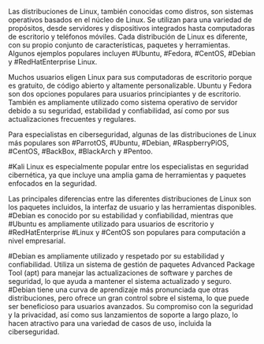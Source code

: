 Las distribuciones de Linux, también conocidas como distros, son sistemas operativos basados en el núcleo de Linux.
Se utilizan para una variedad de propósitos, desde servidores y dispositivos integrados hasta computadoras de escritorio y teléfonos móviles. 
Cada distribución de Linux es diferente, con su propio conjunto de características, paquetes y herramientas. Algunos ejemplos populares incluyen #Ubuntu, #Fedora, #CentOS, #Debian y #RedHatEnterprise Linux.

Muchos usuarios eligen Linux para sus computadoras de escritorio porque es gratuito, de código abierto y altamente personalizable. Ubuntu y Fedora son dos opciones populares para usuarios principiantes y de escritorio. También es ampliamente utilizado como sistema operativo de servidor debido a su seguridad, estabilidad y confiabilidad, así como por sus actualizaciones frecuentes y regulares.

Para especialistas en ciberseguridad, algunas de las distribuciones de Linux más populares son #ParrotOS, #Ubuntu, #Debian, #RaspberryPiOS, #CentOS, #BackBox, #BlackArch y #Pentoo.

#Kali Linux es especialmente popular entre los especialistas en seguridad cibernética, ya que incluye una amplia gama de herramientas y paquetes enfocados en la seguridad.

Las principales diferencias entre las diferentes distribuciones de Linux son los paquetes incluidos, la interfaz de usuario y las herramientas disponibles. 
#Debian es conocido por su estabilidad y confiabilidad, mientras que #Ubuntu es ampliamente utilizado para usuarios de escritorio y #RedHatEnterprise #Linux y #CentOS son populares para computación a nivel empresarial.

#Debian es ampliamente utilizado y respetado por su estabilidad y confiabilidad. Utiliza un sistema de gestión de paquetes Advanced Package Tool (apt) para manejar las actualizaciones de software y parches de seguridad, lo que ayuda a mantener el sistema actualizado y seguro. #Debian tiene una curva de aprendizaje más pronunciada que otras distribuciones, pero ofrece un gran control sobre el sistema, lo que puede ser beneficioso para usuarios avanzados. Su compromiso con la seguridad y la privacidad, así como sus lanzamientos de soporte a largo plazo, lo hacen atractivo para una variedad de casos de uso, incluida la ciberseguridad.



